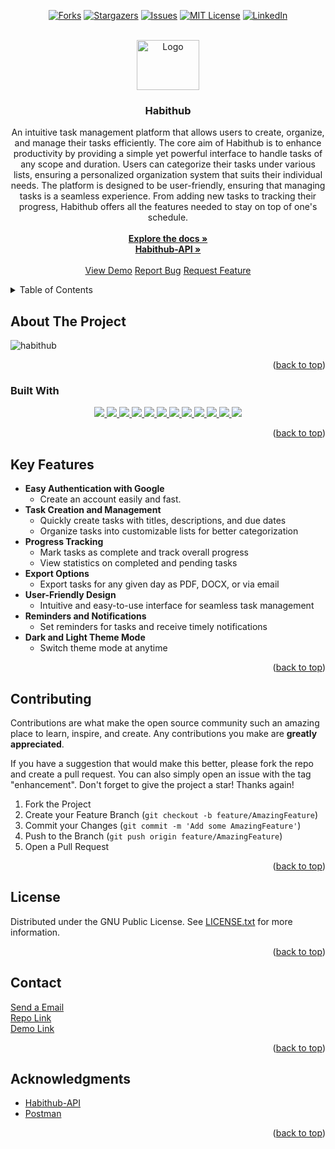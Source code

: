 <a name="readme-top"></a>

<!-- PROJECT SHIELDS -->
<!--
*** I'm using markdown "reference style" links for readability.
*** Reference links are enclosed in brackets [ ] instead of parentheses ( ).
*** See the bottom of this document for the declaration of the reference variables
*** for contributors-url, forks-url, etc. This is an optional, concise syntax you may use.
*** https://www.markdownguide.org/basic-syntax/#reference-style-links
-->

<div align="center">

[![Forks][forks-shield]][forks-url]
[![Stargazers][stars-shield]][stars-url]
[![Issues][issues-shield]][issues-url]
[![MIT License][license-shield]][license-url]
[![LinkedIn][linkedin-shield]][linkedin-url]

</div>

[contributors-shield]: https://img.shields.io/github/contributors/omrfrkcpr/habithub.svg?style=flat-square&color=blue
[contributors-url]: https://github.com/omrfrkcpr/habithub/graphs/contributors
[forks-shield]: https://img.shields.io/github/forks/omrfrkcpr/habithub.svg?style=flat-square&color=blueviolet
[forks-url]: https://github.com/omrfrkcpr/habithub/network/members
[stars-shield]: https://img.shields.io/github/stars/omrfrkcpr/habithub.svg?style=flat-square&color=brightgreen
[stars-url]: https://github.com/omrfrkcpr/habithub/stargazers
[issues-shield]: https://img.shields.io/github/issues/omrfrkcpr/habithub.svg?style=flat-square&color=red
[issues-url]: https://github.com/omrfrkcpr/habithub/issues
[license-shield]: https://img.shields.io/github/license/omrfrkcpr/habithub.svg?style=flat-square&color=yellow
[license-url]: https://github.com/omrfrkcpr/habithub/blob/main/LICENSE
[linkedin-shield]: https://img.shields.io/badge/-LinkedIn-black.svg?style=flat-square&logo=linkedin&color=blue
[linkedin-url]: https://linkedin.com/in/omrfrkcpr

<!-- PROJECT LOGO -->
<br />
<div align="center">
  <a href="https://github.com/omrfrkcpr/habithub">
    <img src="https://habithub.s3.eu-north-1.amazonaws.com/habithub-assets/habitHub.png" alt="Logo" width="100" height="80">
  </a>

<h3 align="center">Habithub</h3>

  <p align="center">
    An intuitive task management platform that allows users to create, organize, and manage their tasks efficiently. The core aim of Habithub is to enhance productivity by providing a simple yet powerful interface to handle tasks of any scope and duration. Users can categorize their tasks under various lists, ensuring a personalized organization system that suits their individual needs. The platform is designed to be user-friendly, ensuring that managing tasks is a seamless experience. From adding new tasks to tracking their progress, Habithub offers all the features needed to stay on top of one's schedule.
    <br />
    <br />
    <a href="https://github.com/omrfrkcpr/habithub"><strong>Explore the docs »</strong></a>
    <br />
    <a href="https://github.com/omrfrkcpr/habithub-api"><strong>Habithub-API »</strong></a>
    <br />
    <br />
    <a href="https://habithub.de">View Demo</a>
    <a href="https://github.com/omrfrkcpr/habithub/issues/new?labels=bug&template=bug-report---.md">Report Bug</a>
    <a href="https://github.com/omrfrkcpr/habithub/issues/new?labels=enhancement&template=feature-request---.md">Request Feature</a>
  </p>
</div>

<!-- TABLE OF CONTENTS -->
<details>
  <summary>Table of Contents</summary>
  <ol>
    <li>
      <a href="#about-the-project">About The Project</a>
      <ul>
        <li><a href="#built-with">Built With</a></li>
        <li><a href="#key-features">Key Features</a></li>
      </ul>
    </li>
    <li><a href="#contributing">Contributing</a></li>
    <li><a href="#license">License</a></li>
    <li><a href="#contact">Contact</a></li>
    <li><a href="#acknowledgments">Acknowledgments</a></li>
  </ol>
</details>

<!-- ABOUT THE PROJECT -->

## About The Project

![habithub](https://habithub.s3.eu-north-1.amazonaws.com/habithub-assets/habithub.gif)

<p align="right">(<a href="#readme-top">back to top</a>)</p>

### Built With

<p align="center">
  <a href="https://react.dev/">
    <img src="https://skillicons.dev/icons?i=react" />
  </a>
  <a href="https://redux.js.org/">
    <img src="https://skillicons.dev/icons?i=redux" />
  </a>
  <a href="https://www.typescriptlang.org/">
    <img src="https://skillicons.dev/icons?i=ts" />
  </a>
  <a href="https://tailwindcss.com/">
    <img src="https://skillicons.dev/icons?i=tailwind" />
  </a>
  <a href="https://mui.com/">
    <img src="https://skillicons.dev/icons?i=materialui" />
  </a>
  <a href="https://nodejs.org/en">
    <img src="https://skillicons.dev/icons?i=nodejs" />
  </a>
  <a href="https://www.docker.io/">
    <img src="https://skillicons.dev/icons?i=docker" />
  </a>
  <a href="https://www.postman.com/">
    <img src="https://skillicons.dev/icons?i=postman" />
  </a>
  <a href="https://vercel.com/">
    <img src="https://skillicons.dev/icons?i=vercel" />
  </a>
  <a href="https://aws.amazon.com/de/">
    <img src="https://skillicons.dev/icons?i=aws" />
  </a>
  <a href="https://jestjs.io/">
    <img src="https://skillicons.dev/icons?i=jest" />
  </a>
  <a href="https://www.npmjs.com/">
    <img src="https://skillicons.dev/icons?i=npm" />
  </a>
</p>

<p align="right">(<a href="#readme-top">back to top</a>)</p>

<!-- KEY FEATURES -->

## Key Features

- **Easy Authentication with Google**
  - Create an account easily and fast.
- **Task Creation and Management**
  - Quickly create tasks with titles, descriptions, and due dates
  - Organize tasks into customizable lists for better categorization
- **Progress Tracking**
  - Mark tasks as complete and track overall progress
  - View statistics on completed and pending tasks
- **Export Options**
  - Export tasks for any given day as PDF, DOCX, or via email
- **User-Friendly Design**
  - Intuitive and easy-to-use interface for seamless task management
- **Reminders and Notifications**
  - Set reminders for tasks and receive timely notifications
- **Dark and Light Theme Mode**
  - Switch theme mode at anytime

<p align="right">(<a href="#readme-top">back to top</a>)</p>

<!-- CONTRIBUTING -->

## Contributing

Contributions are what make the open source community such an amazing place to learn, inspire, and create. Any contributions you make are **greatly appreciated**.

If you have a suggestion that would make this better, please fork the repo and create a pull request. You can also simply open an issue with the tag "enhancement".
Don't forget to give the project a star! Thanks again!

1. Fork the Project
2. Create your Feature Branch (`git checkout -b feature/AmazingFeature`)
3. Commit your Changes (`git commit -m 'Add some AmazingFeature'`)
4. Push to the Branch (`git push origin feature/AmazingFeature`)
5. Open a Pull Request

<p align="right">(<a href="#readme-top">back to top</a>)</p>

<!-- LICENSE -->

## License

Distributed under the GNU Public License. See [LICENSE.txt](https://github.com/omrfrkcpr/habithub/blob/main/LICENSE) for more information.

<p align="right">(<a href="#readme-top">back to top</a>)</p>

<!-- CONTACT -->

## Contact

[Send a Email](omerrfarukcapur@gmail.com)<br />
[Repo Link](https://github.com/omrfrkcpr/habithub)<br />
[Demo Link](https://habithub.de)

<p align="right">(<a href="#readme-top">back to top</a>)</p>

<!-- ACKNOWLEDGMENTS -->

## Acknowledgments

- [Habithub-API](https://habithub-api.onrender.com/)
- [Postman]()

<p align="right">(<a href="#readme-top">back to top</a>)</p>

